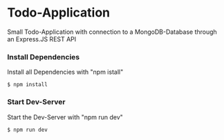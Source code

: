 # Todo-Application
Small Todo-Application with connection to a MongoDB-Database through an Express.JS REST API


### Install Dependencies
Install all Dependencies with "npm istall"
```
$ npm install
```

### Start Dev-Server
Start the Dev-Server with "npm run dev"
```
$ npm run dev
```
